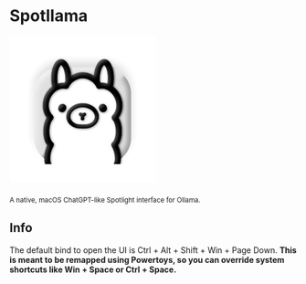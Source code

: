 # Spotllama

![Spotllama logo](https://raw.githubusercontent.com/not-nullptr/Spotllama/main/Ollama-Spotlight/Ollama-Spotlight%20(Package)/Images/Square44x44Logo.targetsize-256.png)

<sub>A native, macOS ChatGPT-like Spotlight interface for Ollama.</sub>

## Info
The default bind to open the UI is Ctrl + Alt + Shift + Win + Page Down. **This is meant to be remapped using Powertoys, so you can override system shortcuts like Win + Space or Ctrl + Space.**
